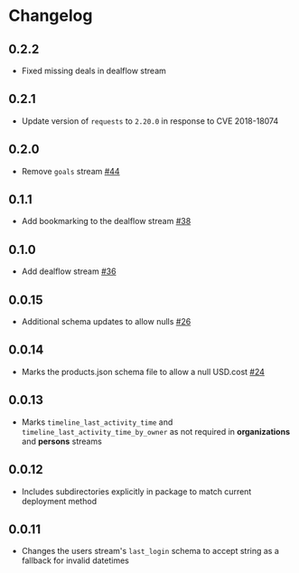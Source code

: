 # Changelog

## 0.2.2
  * Fixed missing deals in dealflow stream

## 0.2.1
  * Update version of `requests` to `2.20.0` in response to CVE 2018-18074

## 0.2.0
  * Remove `goals` stream [#44](https://github.com/singer-io/tap-pipedrive/pull/44)

## 0.1.1
  * Add bookmarking to the dealflow stream [#38](https://github.com/singer-io/tap-pipedrive/pull/38)

## 0.1.0
  * Add dealflow stream [#36](https://github.com/singer-io/tap-pipedrive/pull/36)

## 0.0.15
  * Additional schema updates to allow nulls [#26](https://github.com/singer-io/tap-pipedrive/pull/26)

## 0.0.14
  * Marks the products.json schema file to allow a null USD.cost [#24](https://github.com/singer-io/tap-pipedrive/pull/24)

## 0.0.13
  * Marks `timeline_last_activity_time` and `timeline_last_activity_time_by_owner` as not required in **organizations** and **persons** streams

## 0.0.12
  * Includes subdirectories explicitly in package to match current deployment method

## 0.0.11
  * Changes the users stream's `last_login` schema to accept string as a fallback for invalid datetimes
